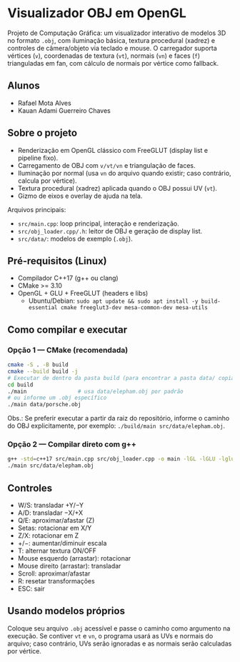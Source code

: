 # Visualizador OBJ em OpenGL

Projeto de Computação Gráfica: um visualizador interativo de modelos 3D no formato `.obj`, com iluminação básica, textura procedural (xadrez) e controles de câmera/objeto via teclado e mouse. O carregador suporta vértices (`v`), coordenadas de textura (`vt`), normais (`vn`) e faces (`f`) trianguladas em fan, com cálculo de normais por vértice como fallback.

## Alunos
- Rafael Mota Alves
- Kauan Adami Guerreiro Chaves

## Sobre o projeto
- Renderização em OpenGL clássico com FreeGLUT (display list e pipeline fixo).
- Carregamento de OBJ com `v/vt/vn` e triangulação de faces.
- Iluminação por normal (usa `vn` do arquivo quando existir; caso contrário, calcula por vértice).
- Textura procedural (xadrez) aplicada quando o OBJ possui UV (`vt`).
- Gizmo de eixos e overlay de ajuda na tela.

Arquivos principais:
- `src/main.cpp`: loop principal, interação e renderização.
- `src/obj_loader.cpp/.h`: leitor de OBJ e geração de display list.
- `src/data/`: modelos de exemplo (`.obj`).

## Pré‑requisitos (Linux)
- Compilador C++17 (g++ ou clang)
- CMake >= 3.10
- OpenGL + GLU + FreeGLUT (headers e libs)
  - Ubuntu/Debian: `sudo apt update && sudo apt install -y build-essential cmake freeglut3-dev mesa-common-dev mesa-utils`

## Como compilar e executar

### Opção 1 — CMake (recomendada)
```bash
cmake -S . -B build
cmake --build build -j
# Executar de dentro da pasta build (para encontrar a pasta data/ copiada pelo CMake)
cd build
./main                # usa data/elepham.obj por padrão
# ou informe um .obj específico
./main data/porsche.obj
```
Obs.: Se preferir executar a partir da raiz do repositório, informe o caminho do OBJ explicitamente, por exemplo: `./build/main src/data/elepham.obj`.

### Opção 2 — Compilar direto com g++
```bash
g++ -std=c++17 src/main.cpp src/obj_loader.cpp -o main -lGL -lGLU -lglut
./main src/data/elepham.obj
```

## Controles
- W/S: transladar +Y/−Y
- A/D: transladar −X/+X
- Q/E: aproximar/afastar (Z)
- Setas: rotacionar em X/Y
- Z/X: rotacionar em Z
- +/−: aumentar/diminuir escala
- T: alternar textura ON/OFF
- Mouse esquerdo (arrastar): rotacionar
- Mouse direito (arrastar): transladar
- Scroll: aproximar/afastar
- R: resetar transformações
- ESC: sair

## Usando modelos próprios
Coloque seu arquivo `.obj` acessível e passe o caminho como argumento na execução. Se contiver `vt` e `vn`, o programa usará as UVs e normais do arquivo; caso contrário, UVs serão ignoradas e as normais serão calculadas por vértice.
